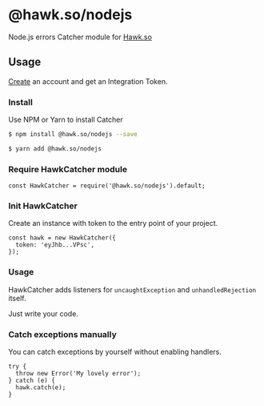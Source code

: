 # @hawk.so/nodejs

Node.js errors Catcher module for [Hawk.so](https://hawk.so)

## Usage

[Create](https://hawk.so/) an account and get an Integration Token.

### Install

Use NPM or Yarn to install Catcher

```bash
$ npm install @hawk.so/nodejs --save

$ yarn add @hawk.so/nodejs
```

### Require HawkCatcher module

```nodejs
const HawkCatcher = require('@hawk.so/nodejs').default;
```

### Init HawkCatcher

Create an instance with token to the entry point of your project.

```nodejs
const hawk = new HawkCatcher({
  token: 'eyJhb...VPsc',
});
```

### Usage

HawkCatcher adds listeners for `uncaughtException` and `unhandledRejection` itself.

Just write your code.

### Catch exceptions manually

You can catch exceptions by yourself without enabling handlers.

```nodejs
try {
  throw new Error('My lovely error');
} catch (e) {
  hawk.catch(e);
}
```
